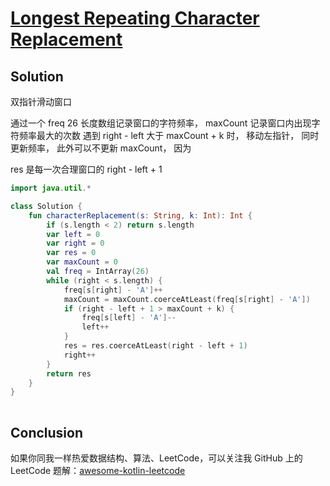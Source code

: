 # [Longest Repeating Character Replacement][title]

## Solution
双指针滑动窗口

通过一个 freq 26 长度数组记录窗口的字符频率，
maxCount 记录窗口内出现字符频率最大的次数
遇到 right - left 大于 maxCount + k 时， 移动左指针， 同时更新频率， 此外可以不更新 maxCount， 因为

res 是每一次合理窗口的 right - left + 1

```kotlin
import java.util.*

class Solution {
    fun characterReplacement(s: String, k: Int): Int {
        if (s.length < 2) return s.length
        var left = 0
        var right = 0
        var res = 0
        var maxCount = 0
        val freq = IntArray(26)
        while (right < s.length) {
            freq[s[right] - 'A']++
            maxCount = maxCount.coerceAtLeast(freq[s[right] - 'A'])
            if (right - left + 1 > maxCount + k) {
                freq[s[left] - 'A']--
                left++
            }
            res = res.coerceAtLeast(right - left + 1)
            right++
        }
        return res
    }
}
 

```



## Conclusion

如果你同我一样热爱数据结构、算法、LeetCode，可以关注我 GitHub 上的 LeetCode 题解：[awesome-kotlin-leetcode][akl]



[title]: https://leetcode.cn/problems/longest-repeating-character-replacement/
[akl]: https://github.com/NightXlt/awesome-kotlin-leetcode
